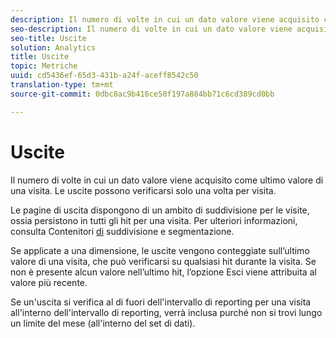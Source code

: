```yaml
---
description: Il numero di volte in cui un dato valore viene acquisito come ultimo valore di una visita. Le uscite possono verificarsi solo una volta per visita.
seo-description: Il numero di volte in cui un dato valore viene acquisito come ultimo valore di una visita. Le uscite possono verificarsi solo una volta per visita.
seo-title: Uscite
solution: Analytics
title: Uscite
topic: Metriche
uuid: cd5436ef-65d3-431b-a24f-aceff8542c50
translation-type: tm+mt
source-git-commit: 0dbc8ac9b416ce50f197a884bb71c6cd389cd0bb

---
```



# Uscite

Il numero di volte in cui un dato valore viene acquisito come ultimo valore di una visita. Le uscite possono verificarsi solo una volta per visita.

Le pagine di uscita dispongono di un ambito di suddivisione per le visite, ossia persistono in tutti gli hit per una visita. Per ulteriori informazioni, consulta Contenitori [di](https://marketing.adobe.com/resources/help/en_US/sc/user/c_Breakdown_and_segmentation_containers.html) suddivisione e segmentazione.

Se applicate a una dimensione, le uscite vengono conteggiate sull’ultimo valore di una visita, che può verificarsi su qualsiasi hit durante la visita. Se non è presente alcun valore nell’ultimo hit, l’opzione Esci viene attribuita al valore più recente.

Se un'uscita si verifica al di fuori dell'intervallo di reporting per una visita all'interno dell'intervallo di reporting, verrà inclusa purché non si trovi lungo un limite del mese (all'interno del set di dati).
